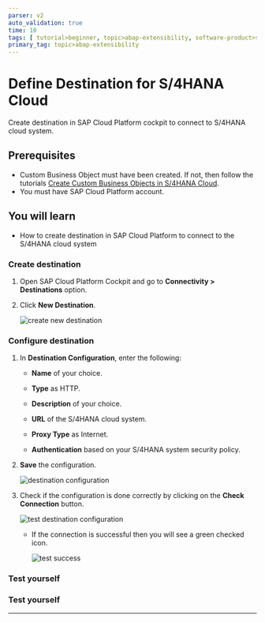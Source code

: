 ```yaml
---
parser: v2
auto_validation: true
time: 10
tags: [ tutorial>beginner, topic>abap-extensibility, software-product>sap-business-technology-platform, software-product>sap-s-4hana-cloud]
primary_tag: topic>abap-extensibility
---
```


# Define Destination for S/4HANA Cloud
<!-- description --> Create destination in SAP Cloud Platform cockpit to connect to S/4HANA cloud system.

## Prerequisites

  - Custom Business Object must have been created. If not, then follow the tutorials [Create Custom Business Objects in S/4HANA Cloud](group.abap-extensibiliy-cbo-cce-ccl).
  - You must have SAP Cloud Platform account.


## You will learn
  - How to create destination in SAP Cloud Platform to connect to the S/4HANA cloud system


### Create destination


1.	Open SAP Cloud Platform Cockpit and go to **Connectivity > Destinations** option.

2.	Click **New Destination**.

    ![ create new destination](newdestination.png)


### Configure destination


1.  In **Destination Configuration**, enter the following:

      -  **Name** of your choice.

      -  **Type** as HTTP.

      -  **Description** of your choice.

      -  **URL** of the S/4HANA cloud system.

      -  **Proxy Type** as Internet.

      -  **Authentication** based on your S/4HANA system security policy.

2.	**Save** the configuration.

    ![destination configuration](destinationprops.png)

3.  Check if the configuration is done correctly by clicking on the **Check Connection** button.

    ![test destination configuration](testdestination.png)

    - If the connection is successful then you will see a green checked icon.

      ![test success](testsuccess.png)



### Test yourself




### Test yourself







---
